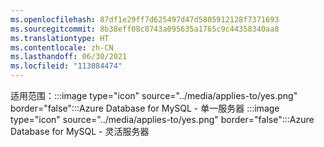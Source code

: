 ```yaml
---
ms.openlocfilehash: 87df1e29ff7d625497d47d5805912128f7371693
ms.sourcegitcommit: 8b38eff08c8743a095635a1765c9c44358340aa8
ms.translationtype: HT
ms.contentlocale: zh-CN
ms.lasthandoff: 06/30/2021
ms.locfileid: "113084474"
---
```

<Token>适用范围：:::image type="icon" source="../media/applies-to/yes.png" border="false":::Azure Database for MySQL - 单一服务器 :::image type="icon" source="../media/applies-to/yes.png" border="false":::Azure Database for MySQL - 灵活服务器</Token>